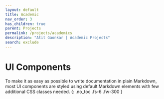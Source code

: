 ```yaml
---
layout: default
title: Academic
nav_order: 3
has_children: true
parent: Projects
permalink: /projects/academics
description: "Atit Gaonkar | Academic Projects"
search: exclude
---
```


# UI Components

To make it as easy as possible to write documentation in plain Markdown, most UI components are styled using default Markdown elements with few additional CSS classes needed.
{: .no_toc .fs-6 .fw-300 }

